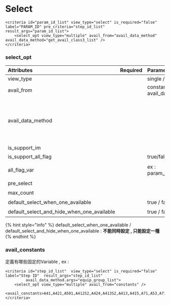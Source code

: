 # Select

```markup
<criteria id="param_id_list" view_type="select" is_required="false" label="PARAM_ID" pre_criteria="step_id_list" result_args="param_id_list">
    <select_opt view_type="multiple" avail_from="avail_data_method" avail_data_method="get_avail_class3_list" />
</criteria>
```

### select\_opt

| Attributes | Required | Parameters | Description |
| :--- | :--- | :--- | :--- |
| view\_type |  | single / multiple |  |
| avail\_from |  | constants / avail\_data\_method |  |
| avail\_data\_method |  |  | 填入 取得 avail data 的 method ID, method id 會對應到&lt;avail\_data\_method\_list&gt; 的&lt;avail\_data\_method&gt; 的 ID |
| is\_support\_im |  |  |  |
| is\_support\_all\_flag |  | true/false | 是否顯示ALL Button |
| all\_flag\_var |  | ex : param\_name\_list\_all | 存放all flag是否開啟的參數 |
| pre\_select |  |  | 預選值 |
| max\_count |  |  | 選取參數的最大值 |
| default\_select\_when\_one\_available  |  | true / false | 預選該唯一的available |
| default\_select\_and\_hide\_when\_one\_available |  | true / false | 預選且該criteria 隱藏 |

{% hint style="info" %}
default\_select\_when\_one\_available / default\_select\_and\_hide\_when\_one\_available : **不能同時設定 , 只能設定一種**
{% endhint %}

### avail\_constants

定義有哪些固定的Variable ,  ex :

```markup
<criteria id="step_id_list"  view_type="select" is_required="false" label="Step ID"  result_args="step_id_list" 
		 avail_data_method.args="equip_group_list">
	<select_opt view_type="multiple" avail_from="constants" />
	<avail_constants>A41,A421,A501,A412S2,A424,A413S2,A413,A415,A71,A53,A710,A425,A111,A422,A119,A411S1,A411,A50,A417,A42,A701,A416,A66,A423,A414,A411S2,A414S2,A412,A51,A412S1,A413S4</avail_constants>
</criteria>
```

